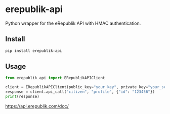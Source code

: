 # erepublik-api

Python wrapper for the eRepublik API with HMAC authentication.

## Install

```bash
pip install erepublik-api
```

## Usage
```py
from erepublik_api import ERepublikAPIClient

client = ERepublikAPIClient(public_key="your_key", private_key="your_secret")
response = client.api_call("citizen", "profile", {"id": "123456"})
print(response)
```

https://api.erepublik.com/doc/
